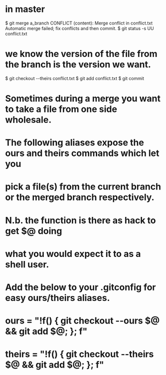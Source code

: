 # in master
$ git merge a_branch
CONFLICT (content): Merge conflict in conflict.txt
Automatic merge failed; fix conflicts and then commit.
$ git status -s
UU conflict.txt

# we know the version of the file from the branch is the version we want.
$ git checkout --theirs conflict.txt
$ git add conflict.txt
$ git commit

# Sometimes during a merge you want to take a file from one side wholesale.
# The following aliases expose the ours and theirs commands which let you
# pick a file(s) from the current branch or the merged branch respectively.
#
# N.b. the function is there as hack to get $@ doing
# what you would expect it to as a shell user.
# Add the below to your .gitconfig for easy ours/theirs aliases.
#    ours   = "!f() { git checkout --ours $@ && git add $@; }; f"
#    theirs = "!f() { git checkout --theirs $@ && git add $@; }; f"
